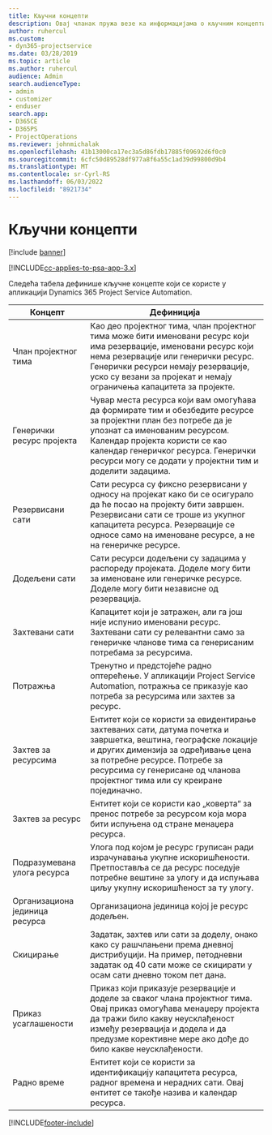 ```yaml
---
title: Кључни концепти
description: Овај чланак пружа везе ка информацијама о кључним концептима за управљање ресурсима у апликацији Project Service Automation.
author: ruhercul
ms.custom:
- dyn365-projectservice
ms.date: 03/28/2019
ms.topic: article
ms.author: ruhercul
audience: Admin
search.audienceType:
- admin
- customizer
- enduser
search.app:
- D365CE
- D365PS
- ProjectOperations
ms.reviewer: johnmichalak
ms.openlocfilehash: 41b13000ca17ec3a5d86fdb17885f09692d6f0c0
ms.sourcegitcommit: 6cfc50d89528df977a8f6a55c1ad39d99800d9b4
ms.translationtype: MT
ms.contentlocale: sr-Cyrl-RS
ms.lasthandoff: 06/03/2022
ms.locfileid: "8921734"
---
```

# <a name="key-concepts"></a>Кључни концепти

[!include [banner](../includes/psa-now-project-operations.md)]

[!INCLUDE[cc-applies-to-psa-app-3.x](../includes/cc-applies-to-psa-app-3x.md)]

Следећа табела дефинише кључне концепте који се користе у апликацији Dynamics 365 Project Service Automation.

| Концепт                    | Дефиниција |
|----------------------------|------------|
| Члан пројектног тима        | Као део пројектног тима, члан пројектног тима може бити именовани ресурс који има резервације, именовани ресурс који нема резервације или генерички ресурс. Генерички ресурси немају резервације, уско су везани за пројекат и немају ограничења капацитета за пројекте. |
| Генерички ресурс пројекта   | Чувар места ресурса који вам омогућава да формирате тим и обезбедите ресурсе за пројектни план без потребе да је упознат са именованим ресурсом. Календар пројекта користи се као календар генеричког ресурса. Генерички ресурси могу се додати у пројектни тим и доделити задацима. |
| Резервисани сати               | Сати ресурса су фиксно резервисани у односу на пројекат како би се осигурало да ће посао на пројекту бити завршен. Резервисани сати се троше из укупног капацитета ресурса. Резервације се односе само на именоване ресурсе, а не на генеричке ресурсе. |
| Додељени сати             | Сати ресурси додељени су задацима у распореду пројеката. Доделе могу бити за именоване или генеричке ресурсе. Доделе могу бити независне од резервација. |
| Захтевани сати             | Капацитет који је затражен, али га још није испунио именовани ресурс. Захтевани сати су релевантни само за генеричке чланове тима са генерисаним потребама за ресурсима. |
| Потражња                     | Тренутно и предстојеће радно оптерећење. У апликацији Project Service Automation, потражња се приказује као потреба за ресурсима или захтев за ресурс. |
| Захтев за ресурсима       | Ентитет који се користи за евидентирање захтеваних сати, датума почетка и завршетка, вештина, географске локације и других димензија за одређивање цена за потребне ресурсе. Потребе за ресурсима су генерисане од чланова пројектног тима или су креиране појединачно. |
| Захтев за ресурс           | Ентитет који се користи као „коверта“ за пренос потребе за ресурсом која мора бити испуњена од стране менаџера ресурса. |
| Подразумевана улога ресурса      | Улога под којом је ресурс груписан ради израчунавања укупне искоришћености. Претпоставља се да ресурс поседује потребне вештине за улогу и да испуњава циљу укупну искоришћеност за ту улогу. |
| Организациона јединица ресурса | Организациона јединица којој је ресурс додељен. |
| Скицирање                    | Задатак, захтев или сати за доделу, онако како су рашчлањени према дневној дистрибуцији. На пример, петодневни задатак од 40 сати може се скицирати у осам сати дневно током пет дана. |
| Приказ усаглашености        | Приказ који приказује резервације и доделе за сваког члана пројектног тима. Овај приказ омогућава менаџеру пројекта да тражи било какву неусклађеност између резервација и додела и да предузме корективне мере ако дође до било какве неусклађености. |
| Радно време                 | Ентитет који се користи за идентификацију капацитета ресурса, радног времена и нерадних сати. Овај ентитет се такође назива и календар ресурса. |


[!INCLUDE[footer-include](../includes/footer-banner.md)]
